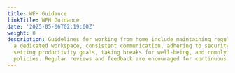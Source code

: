 ```yaml
---
title: WFH Guidance
linkTitle: WFH Guidance
date: '2025-05-06T02:19:00Z'
weight: 0
description: Guidelines for working from home include maintaining regular hours, ensuring
  a dedicated workspace, consistent communication, adhering to security protocols,
  setting productivity goals, taking breaks for well-being, and complying with company
  policies. Regular reviews and feedback are encouraged for continuous improvement.
---
```



<!-- Unsupported block type: table_of_contents -->

<!-- Unsupported block type: unsupported -->

